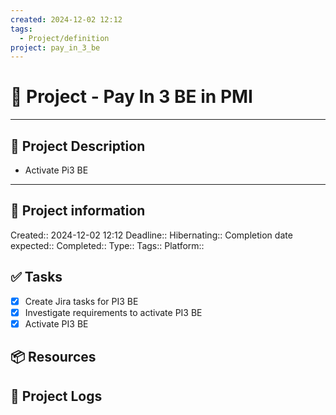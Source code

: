 ```yaml
---
created: 2024-12-02 12:12
tags:
  - Project/definition
project: pay_in_3_be
---
```


# 🚀 Project - Pay In 3 BE in PMI
___
## 🧾 Project Description
- Activate Pi3 BE
---
## 📢 Project information
Created:: 2024-12-02 12:12 
Deadline:: 
Hibernating:: 
Completion date expected:: 
Completed:: 
Type:: 
Tags:: 
Platform:: 

## ✅ Tasks 
- [x] Create Jira tasks for PI3 BE
- [x] Investigate requirements to activate PI3 BE
- [x] Activate PI3 BE

## 📦 Resources 

## 📂 Project Logs 